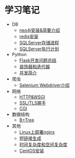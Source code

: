 # 学习笔记

* DB
	* [neo4j安装&简要介绍](./DB_neo4j.md)
	* [redis安装](./DB_redis.md)
	* [SQLServer存储进程](./SQLServer_存储进程.md)
	* [SQLServer执行计划](./SQLServer_执行计划.md)
* Python
	* [Flask开发问题总结](./Python_Flask开发_问题总结.md)
	* [装饰器和迭代器](./Python_装饰器和迭代器.md)	
	* [并发简介](./Python_并发简介.md)
* 爬虫
	* [Selenium Webdriver介绍](./爬虫_Selenium_WebDriver.md)
* 网络
	* [HTTP&WSGI](./网络_HTTP&WSGI.md)
	* [SSL/TLS握手](./网络_HTTP&WSGI.md)
	* [CGI](./网络_CGI.md)
* 数据结构
	* [B+Tree](./数据结构_B+Tree.md)
* 其他
	* [Linux上部署nginx](其他_linux上部署nginx.md)
	* [短链接生成](./其他_短链接生成.md)
	* [时间复杂度和空间复杂度](./其他_时间复杂度和空间复杂度.md)
	* [CentOS安装](./其他_Centos相关.md)